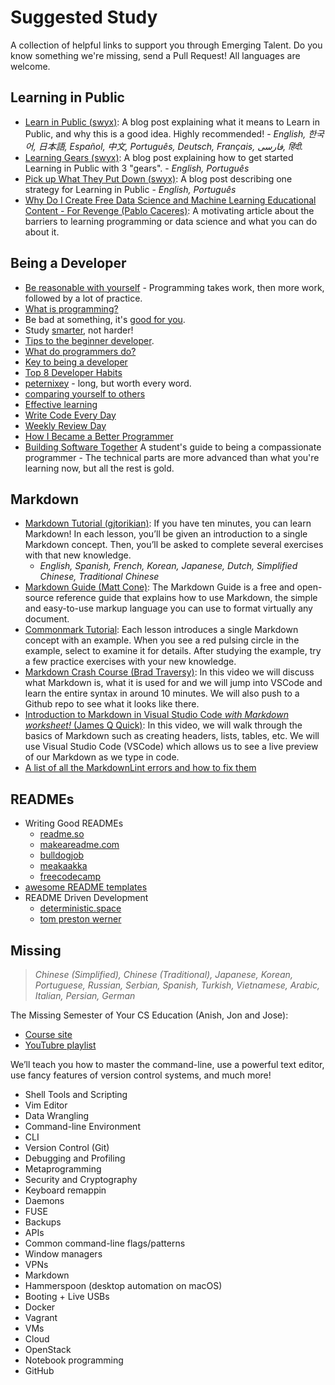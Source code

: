 # Suggested Study

A collection of helpful links to support you through Emerging Talent. Do you
know something we're missing, send a Pull Request! All languages are welcome.

## Learning in Public

- [Learn in Public (swyx)](https://www.swyx.io/learn-in-public): A blog post
  explaining what it means to Learn in Public, and why this is a good idea.
  Highly recommended! - _English, 한국어, 日本語, Español, 中文, Português,
  Deutsch, Français, فارسی, हिंदी._
- [Learning Gears (swyx)](https://www.swyx.io/learning-gears): A blog post
  explaining how to get started Learning in Public with 3 "gears". - _English,
  Português_
- [Pick up What They Put Down (swyx)](https://www.swyx.io/puwtpd): A blog post
  describing one strategy for Learning in Public - _English, Português_
- [Why Do I Create Free Data Science and Machine Learning Educational Content - For Revenge (Pablo Caceres)](https://pabloinsente.github.io/why-ds-content):
  A motivating article about the barriers to learning programming or data
  science and what you can do about it.

## Being a Developer

- [Be reasonable with yourself](http://norvig.com/21-days.html) - Programming
  takes work, then more work, followed by a lot of practice.
- [What is programming?](https://shawnr.gitbooks.io/practical-introduction-to-javascript/content/what-is-programming/)
- Be bad at something, it's
  [good for you](https://www.ted.com/talks/eduardo_briceno_how_to_get_better_at_the_things_you_care_about).
- Study [smarter](https://youtu.be/Xt5qpbiqw2g?t=297), not harder!
- [Tips to the beginner developer](https://www.codementor.io/learn-programming/tips-on-becoming-a-software-engineer).
- [What do programmers do?](https://www.youtube.com/watch?v=g4a7_HH9Wbg)
- [Key to being a developer](https://medium.com/@rhamedy/key-habits-and-things-i-wish-i-knew-earlier-as-a-developer-43c9466a0407)
- [Top 8 Developer Habits](https://www.youtube.com/watch?v=DwQ7psiU23I&index=1&list=PL0zVEGEvSaeGY3RMjGo4CgMPN42_U9Glu)
- [peternixey](http://peternixey.com/post/83510597580/how-to-be-a-great-software-developer) -
  long, but worth every word.
- [comparing yourself to others](https://medium.freecodecamp.org/a-better-way-to-compare-yourself-43cf37616570)
- [Effective learning](https://github.com/DeNepo/learning)
- [Write Code Every Day](https://johnresig.com/blog/write-code-every-day/)
- [Weekly Review Day](https://www.youtube.com/watch?v=PlTrxpNaZI8)
- [How I Became a Better Programmer](https://archive.jlongster.com/How-I-Became-Better-Programmer)
- [Building Software Together](https://buildtogether.tech/) A student's guide to
  being a compassionate programmer - The technical parts are more advanced than
  what you're learning now, but all the rest is gold.

## Markdown

- [Markdown Tutorial (gjtorikian)](https://www.markdowntutorial.com): If you
  have ten minutes, you can learn Markdown! In each lesson, you’ll be given an
  introduction to a single Markdown concept. Then, you’ll be asked to complete
  several exercises with that new knowledge.
  - _English, Spanish, French, Korean, Japanese, Dutch, Simplified Chinese,
    Traditional Chinese_
- [Markdown Guide (Matt Cone)](https://www.markdownguide.org/): The Markdown
  Guide is a free and open-source reference guide that explains how to use
  Markdown, the simple and easy-to-use markup language you can use to format
  virtually any document.
- [Commonmark Tutorial](https://commonmark.org/help/tutorial/): Each lesson
  introduces a single Markdown concept with an example. When you see a red
  pulsing circle in the example, select to examine it for details. After
  studying the example, try a few practice exercises with your new knowledge.
- [Markdown Crash Course (Brad Traversy)](https://www.youtube.com/watch?v=HUBNt18RFbo):
  In this video we will discuss what Markdown is, what it is used for and we
  will jump into VSCode and learn the entire syntax in around 10 minutes. We
  will also push to a Github repo to see what it looks like there.
- [Introduction to Markdown in Visual Studio Code _with Markdown worksheet!_ (James Q Quick)](https://www.youtube.com/watch?v=pTCROLZLhDM):
  In this video, we will walk through the basics of Markdown such as creating
  headers, lists, tables, etc. We will use Visual Studio Code (VSCode) which
  allows us to see a live preview of our Markdown as we type in code.
- [A list of all the MarkdownLint errors and how to fix them](https://github.com/markdownlint/markdownlint/blob/main/docs/RULES.md)

## READMEs

- Writing Good READMEs
  - [readme.so](https://readme.so/)
  - [makeareadme.com](https://www.makeareadme.com/)
  - [bulldogjob](https://bulldogjob.com/news/449-how-to-write-a-good-readme-for-your-github-project)
  - [meakaakka](https://medium.com/@meakaakka/a-beginners-guide-to-writing-a-kickass-readme-7ac01da88ab3)
  - [freecodecamp](https://www.freecodecamp.org/news/how-to-write-a-good-readme-file/)
- [awesome README templates](https://github.com/elangosundar/awesome-README-templates)
- README Driven Development
  - [deterministic.space](https://deterministic.space/readme-driven-development.html)
  - [tom preston werner](https://tom.preston-werner.com/2010/08/23/readme-driven-development.html)

## Missing

> _Chinese (Simplified), Chinese (Traditional), Japanese, Korean, Portuguese,
> Russian, Serbian, Spanish, Turkish, Vietnamese, Arabic, Italian, Persian,
> German_

The Missing Semester of Your CS Education (Anish, Jon and Jose):

- [Course site](https://missing.csail.mit.edu/)
- [YouTubre playlist](https://www.youtube.com/playlist?list=PLyzOVJj3bHQuloKGG59rS43e29ro7I57J)

We’ll teach you how to master the command-line, use a powerful text editor, use
fancy features of version control systems, and much more!

- Shell Tools and Scripting
- Vim Editor
- Data Wrangling
- Command-line Environment
- CLI
- Version Control (Git)
- Debugging and Profiling
- Metaprogramming
- Security and Cryptography
- Keyboard remappin
- Daemons
- FUSE
- Backups
- APIs
- Common command-line flags/patterns
- Window managers
- VPNs
- Markdown
- Hammerspoon (desktop automation on macOS)
- Booting + Live USBs
- Docker
- Vagrant
- VMs
- Cloud
- OpenStack
- Notebook programming
- GitHub

